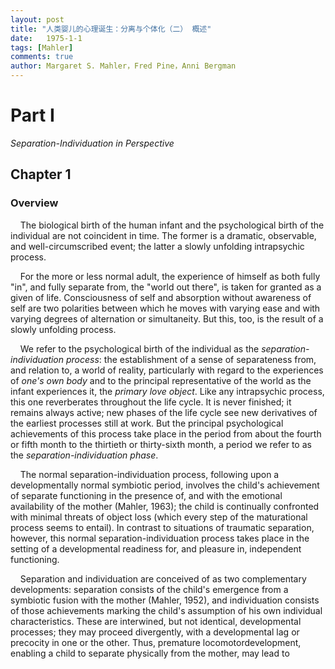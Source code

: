 ```yaml
---
layout: post
title: "人类婴儿的心理诞生：分离与个体化（二） 概述"
date:   1975-1-1
tags: [Mahler]
comments: true
author: Margaret S. Mahler，Fred Pine，Anni Bergman
---
```


# Part Ⅰ

*Separation-Individuation in Perspective*

## Chapter 1

### Overview

&nbsp;&nbsp;&nbsp;&nbsp;The biological birth of the human infant and the psychological birth of the individual are not coincident in time. The former is a dramatic, observable, and well-circumscribed event; the latter a slowly unfolding intrapsychic process.

&nbsp;&nbsp;&nbsp;&nbsp;For the more or less normal adult, the experience of himself as both fully "in", and fully separate from, the "world out there", is taken for granted as a given of life. Consciousness of self and absorption without awareness of self are two polarities between which he moves with varying ease and with varying degrees of alternation or simultaneity. But this, too, is the result of a slowly unfolding process.

&nbsp;&nbsp;&nbsp;&nbsp;We refer to the psychological birth of the individual as the *separation-individuation process*: the establishment of a sense of separateness from, and relation to, a world of reality, particularly with regard to the experiences of *one's own body* and to the principal representative of the world as the infant experiences it, the *primary love object*. Like any intrapsychic process, this one reverberates throughout the life cycle. It is never finished; it remains always active; new phases of the life cycle see new derivatives of the earliest processes still at work. But the principal psychological achievements of this process take place in the period from about the fourth or fifth month to the thirtieth or thirty-sixth month, a period we refer to as the *separation-individuation phase*.

&nbsp;&nbsp;&nbsp;&nbsp;The normal separation-individuation process, following upon a developmentally normal symbiotic period, involves the child's achievement of separate functioning in the presence of, and with the emotional availability of the mother (Mahler, 1963); the child is continually confronted with minimal threats of object loss (which every step of the maturational process seems to entail). In contrast to situations of traumatic separation, however, this normal separation-individuation process takes place in the setting of a developmental readiness for, and pleasure in, independent functioning.

&nbsp;&nbsp;&nbsp;&nbsp;Separation and individuation are conceived of as two complementary developments: separation consists of the child's emergence from a symbiotic fusion with the mother (Mahler, 1952), and individuation consists of those achievements marking the child's assumption of his own individual characteristics. These are interwined, but not identical, developmental processes; they may proceed divergently, with a developmental lag or precocity in one or the other. Thus, premature locomotordevelopment, enabling a child to separate physically from the mother, may lead to 

&nbsp;&nbsp;&nbsp;&nbsp;

&nbsp;&nbsp;&nbsp;&nbsp;

&nbsp;&nbsp;&nbsp;&nbsp;

&nbsp;&nbsp;&nbsp;&nbsp;



































